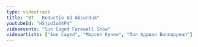 ```yaml
---
type: videotrack
title: "07 - Reductio Ad Absurdum"
youtubeId: "HSjpdIu04P4"
videoevents: "Sun Caged Farewell Show"
videoartists: ["Sun Caged", "Марсел Кунен", "Пол Адриан Вилларреал"]
---
```

